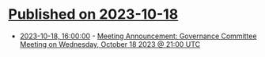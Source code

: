 # [Published on 2023-10-18](index.md)

* [2023-10-18, 16:00:00](https://soylentnews.org/meta/article.pl?sid=23/10/18/1526255&from=rss) - [Meeting Announcement: Governance Committee Meeting on Wednesday, October 18 2023 @ 21:00 UTC](https://soylentnews.org/meta/article.pl?sid=23/10/18/1526255&from=rss)
